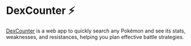 # DexCounter ⚡

[DexCounter](https://dexcounter.vercel.app/) is a web app to quickly search any Pokémon and see its stats, weaknesses, and resistances, helping you plan effective battle strategies.
